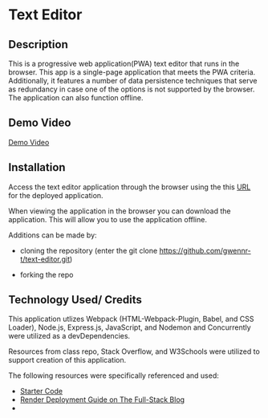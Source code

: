 # Text Editor

## Description
This is a progressive web application(PWA) text editor that runs in the browser. This app is a single-page application that meets the PWA criteria. Additionally, it features a number of data persistence techniques that serve as redundancy in case one of the options is not supported by the browser. The application can also function offline. 

## Demo Video
[Demo Video]()

## Installation
Access the text editor application through the browser using the this [URL](https://text-editor-foip.onrender.com/) for the deployed application. 

When viewing the application in the browser you can download the application. This will allow you to use the application offline.

Additions can be made by:
- cloning the repository (enter the git clone https://github.com/gwennr-t/text-editor.git)

- forking the repo

## Technology Used/ Credits
 This application utlizes Webpack (HTML-Webpack-Plugin, Babel, and CSS Loader), Node.js, Express.js, JavaScript, and Nodemon and Concurrently were utilized as a devDependencies.
 
 Resources from class repo, Stack Overflow, and W3Schools were utilized to support creation of this application.

The following resources were specifically referenced and used:
- [Starter Code](https://github.com/coding-boot-camp/cautious-meme)
- [Render Deployment Guide on The Full-Stack Blog](https://coding-boot-camp.github.io/full-stack/render/render-deployment-guide)
- []()